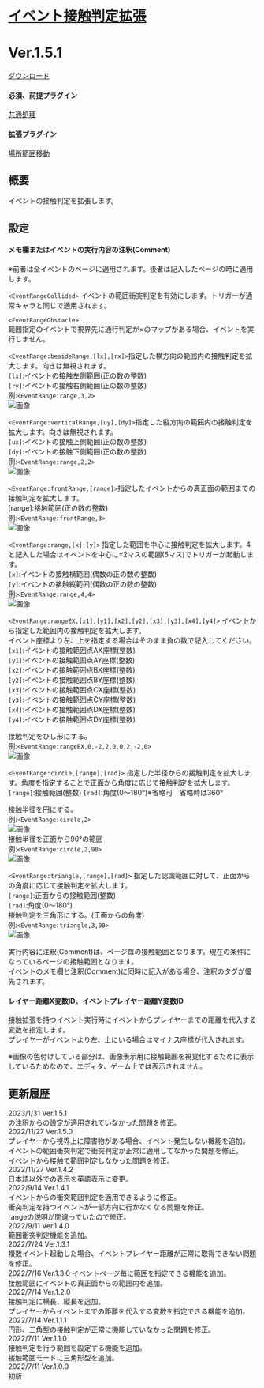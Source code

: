 # [イベント接触判定拡張](https://raw.githubusercontent.com/nuun888/MZ/master/NUUN_EventRange.js)
# Ver.1.5.1
[ダウンロード](https://raw.githubusercontent.com/nuun888/MZ/master/NUUN_EventRange.js)  
#### 必須、前提プラグイン
[共通処理](https://github.com/nuun888/MZ/blob/master/README/Base.md)  
#### 拡張プラグイン
[場所範囲移動](https://github.com/nuun888/MZ/blob/master/README/RangeTransfer.md)    
  
## 概要
イベントの接触判定を拡張します。  

## 設定
#### メモ欄またはイベントの実行内容の注釈(Comment)  
※前者は全イベントのページに適用されます。後者は記入したページの時に適用します。  

`<EventRangeCollided>` イベントの範囲衝突判定を有効にします。トリガーが通常キャラと同じで適用されます。  

`<EventRangeObstacle>`  
範囲指定のイベントで視界先に通行判定が×のマップがある場合、イベントを実行しません。  

`<EventRange:besideRange,[lx],[rx]>`指定した横方向の範囲内の接触判定を拡大します。向きは無視されます。  
`[lx]`:イベントの接触左側範囲(正の数の整数)  
`[ry]`:イベントの接触右側範囲(正の数の整数)  
例:`<EventRange:range,3,2>`  
![画像](img/NUUN_EventRange6.png)  

`<EventRange:verticalRange,[uy],[dy]>`指定した縦方向の範囲内の接触判定を拡大します。向きは無視されます。  
`[ux]`:イベントの接触上側範囲(正の数の整数)  
`[dy]`:イベントの接触下側範囲(正の数の整数)  
例:`<EventRange:range,2,2>`  
![画像](img/NUUN_EventRange7.png)  

`<EventRange:frontRange,[range]>`指定したイベントからの真正面の範囲までの接触判定を拡大します。  
[range]:接触範囲(正の数の整数)  
例:`<EventRange:frontRange,3>`  
![画像](img/NUUN_EventRange8.png)  

`<EventRange:range,[x],[y]>` 指定した範囲を中心に接触判定を拡大します。4と記入した場合はイベントを中心に±2マスの範囲(5マス)でトリガーが起動します。  
`[x]`:イベントの接触横範囲(偶数の正の数の整数)  
`[y]`:イベントの接触縦範囲(偶数の正の数の整数)  
例:`<EventRange:range,4,4>`  
![画像](img/NUUN_EventRange1.png)  

`<EventRange:rangeEX,[x1],[y1],[x2],[y2],[x3],[y3],[x4],[y4]>` イベントから指定した範囲内の接触判定を拡大します。  
イベント座標より左、上を指定する場合はそのまま負の数で記入してください。  
`[x1]`:イベントの接触範囲点AX座標(整数)  
`[y1]`:イベントの接触範囲点AY座標(整数)  
`[x2]`:イベントの接触範囲点BX座標(整数)  
`[y2]`:イベントの接触範囲点BY座標(整数)  
`[x3]`:イベントの接触範囲点CX座標(整数)  
`[y3]`:イベントの接触範囲点CY座標(整数)  
`[x4]`:イベントの接触範囲点DX座標(整数)  
`[y4]`:イベントの接触範囲点DY座標(整数)  

接触判定をひし形にする。  
例:`<EventRange:rangeEX,0,-2,2,0,0,2,-2,0>`  
![画像](img/NUUN_EventRange2.png)  

`<EventRange:circle,[range],[rad]>` 指定した半径からの接触判定を拡大します。角度を指定することで正面から角度に応じて接触判定を拡大します。  
`[range]`:接触範囲(整数)
`[rad]`:角度(0～180°)※省略可　省略時は360°  

接触半径を円にする。  
例:`<EventRange:circle,2>`  
![画像](img/NUUN_EventRange3.png)  
接触半径を正面から90°の範囲  
例:`<EventRange:circle,2,90>`  
![画像](img/NUUN_EventRange4.png)  

`<EventRange:triangle,[range],[rad]>` 指定した認識範囲に対して、正面からの角度に応じて接触判定を拡大します。  
`[range]`:正面からの接触範囲(整数)  
`[rad]`:角度(0～180°)  
接触判定を三角形にする。(正面からの角度)   
例:`<EventRange:triangle,3,90>`  
![画像](img/NUUN_EventRange5.png)  

実行内容に注釈(Comment)は、ページ毎の接触範囲となります。現在の条件になっているページの接触範囲となります。  
イベントのメモ欄と注釈(Comment)に同時に記入がある場合、注釈のタグが優先されます。  

#### レイヤー距離X変数ID、イベントプレイヤー距離Y変数ID  
接触拡張を持つイベント実行時にイベントからプレイヤーまでの距離を代入する変数を指定します。  
プレイヤーがイベントより左、上にいる場合はマイナス座標が代入されます。  

※画像の色付けしている部分は、画像表示用に接触範囲を視覚化するために表示しているためなので、エディタ、ゲーム上では表示されません。  

## 更新履歴
2023/1/31 Ver.1.5.1  
<EventRangeObstacle>の注釈からの設定が適用されていなかった問題を修正。  
2022/11/27 Ver.1.5.0  
プレイヤーから視界上に障害物がある場合、イベント発生しない機能を追加。  
イベントの範囲衝突判定で衝突判定が正常に適用してなかった問題を修正。  
イベントから接触で範囲判定しなかった問題を修正。  
2022/11/27 Ver.1.4.2  
日本語以外での表示を英語表示に変更。  
2022/9/14 Ver.1.4.1  
イベントからの衝突範囲判定を適用できるように修正。  
衝突判定を持つイベントが一部方向に行かなくなる問題を修正。  
rangeの説明が間違っていたので修正。  
2022/9/11 Ver.1.4.0  
範囲衝突判定機能を追加。  
2022/7/24 Ver.1.3.1  
複数イベント起動した場合、イベントプレイヤー距離が正常に取得できない問題を修正。  
2022/7/16 Ver.1.3.0
イベントページ毎に範囲を指定できる機能を追加。  
接触範囲にイベントの真正面からの範囲内を追加。  
2022/7/14 Ver.1.2.0  
接触判定に横長、縦長を追加。  
プレイヤーからイベントまでの距離を代入する変数を指定できる機能を追加。  
2022/7/14 Ver.1.1.1  
円形、三角型の接触判定が正常に機能していなかった問題を修正。  
2022/7/11 Ver.1.1.0  
接触判定を行う範囲を設定する機能を追加。  
接触範囲モードに三角形型を追加。  
2022/7/11 Ver.1.0.0  
初版  
